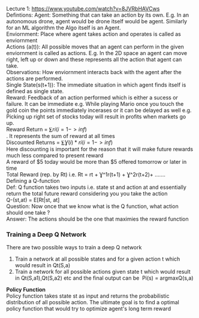 Lecture 1: https://www.youtube.com/watch?v=8JVRbHAVCws <br>
Defintions: Agent: Something that can take an action by its own. E.g. In an autonomous drone, agent would be drone itself would be agent. Similarly for an ML algorithm the Algo itself is an Agent.<br>
Enviornment: Place where agent takes action and operates is called as enviornment<br>
Actions (a(t)): All possible moves that an agent can perform in the given enviornment is called as actions. E.g. In the 2D space an agent can move right, left up or down and these represents all the action that agent can take.<br>
Observations: How enviornment interacts back with the agent after the actions are performed.<br>
Single State(s(t+1)): The immediate situation in which agent finds itself is defined as single state. <br>
Reward: Feedback of an action performed which is either a sucess or failure. It can be immediate e.g. While playing Mario once you touch the gold coin the points immediately incerases or it can be delayed as well e.g.
Picking up right set of stocks today will result in profits when markets go up. <br>
Reward Return = $⨊ri(i=1->inf)$<br>.
It represents the sum of reward at all times <br>
Discounted Returns = $⨊Ɣ(i)*ri(i=1->inf)$<br>
Here discounting is important for the reason that it will make future rewards much less compared to present reward<br>
A reward of $5 today would be more than $5 offered tomorrow or later in time <br>
Total Reward (rep. by Rt) i.e. Rt = rt + Ɣ^1r(t+1) + Ɣ^2r(t+2)+ ....... <br>
Defining a Q-function <br>
Def: Q function takes two inputs i.e. state st  and action at and essentially return the total future reward considering you you take the action <br>
Q-(st,at) = E[Rt|st, at] <br>
Question: Now once that we know what is the Q function, what action should one take ? <br>
Answer: The actions should be the one that maximies the reward function <br>
### Training a Deep Q Network 
There are two possible ways to train a deep Q network
1. Train a network at all possible states and for a given action t which would result in Qt(S,a)
2. Train a network for all possible actions given state t which would result in Qt(S,a1),Qt(S,a2) etc and the final output can be  Pi(s) = argmaxQ(s,a)

**Policy Function** <br>
Policy function takes state st as input and returns the probabilistic distribution of all possible action. The ultimate goal is to find a optimal policy function that would try to optimize agent's long term reward







